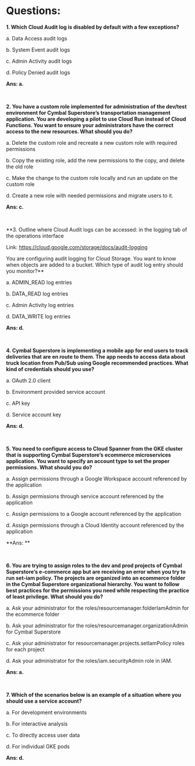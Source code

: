 # Questions:

**1. Which Cloud Audit log is disabled by default with a few exceptions?**

a. Data Access audit logs

b. System Event audit logs

c. Admin Activity audit logs

d. Policy Denied audit logs

**Ans: a.**

<br/>

**2. You have a custom role implemented for administration of the dev/test environment for Cymbal Superstore’s transportation management application. You are developing a pilot to use Cloud Run instead of Cloud Functions. You want to ensure your administrators have the correct access to the new resources. What should you do?**

a. Delete the custom role and recreate a new custom role with required permissions

b. Copy the existing role, add the new permissions to the copy, and delete the old role

c. Make the change to the custom role locally and run an update on the custom role

d. Create a new role with needed permissions and migrate users to it.

**Ans: c.**

<br/>

**3. Outline where Cloud Audit logs can be accessed: in the logging tab of the operations interface

Link:
https://cloud.google.com/storage/docs/audit-logging

You are configuring audit logging for Cloud Storage. You want to know when objects are added to a bucket. Which type of audit log entry should you monitor?**

a. ADMIN_READ log entries

b. DATA_READ log entries

c. Admin Activity log entries

d. DATA_WRITE log entries

**Ans: d.**

<br/>

**4. Cymbal Superstore is implementing a mobile app for end users to track deliveries that are en route to them. The app needs to access data about truck location from Pub/Sub using Google recommended practices. What kind of credentials should you use?**

a. OAuth 2.0 client

b. Environment provided service account

c. API key

d. Service account key

**Ans: d.**

<br/>

**5. You need to configure access to Cloud Spanner from the GKE cluster that is supporting Cymbal Superstore’s ecommerce microservices application. You want to specify an account type to set the proper permissions. What should you do?**

a. Assign permissions through a Google Workspace account referenced by the application

b. Assign permissions through service account referenced by the application

c. Assign permissions to a Google account referenced by the application

d. Assign permissions through a Cloud Identity account referenced by the application

**Ans: **

<br/>

**6. You are trying to assign roles to the dev and prod projects of Cymbal Superstore’s e-commerce app but are receiving an error when you try to run set-iam policy. The projects are organized into an ecommerce folder in the Cymbal Superstore organizational hierarchy. You want to follow best practices for the permissions you need while respecting the practice of least privilege. What should you do?**

a. Ask your administrator for the roles/resourcemanager.folderIamAdmin for the ecommerce folder

b. Ask your administrator for the roles/resourcemanager.organizationAdmin for Cymbal Superstore

c. Ask your administrator for resourcemanager.projects.setIamPolicy roles for each project

d. Ask your administrator for the roles/iam.securityAdmin role in IAM.

**Ans: a.**

<br/>

**7. Which of the scenarios below is an example of a situation where you should use a service account?**

a. For development environments

b. For interactive analysis

c. To directly access user data

d. For individual GKE pods

**Ans: d.**

<br/>
